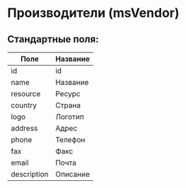 # Производители (msVendor)

## Стандартные поля:

| Поле |  Название |
| -- | -- |
| id | id |
| name | Название |
| resource | Ресурс | 
| country | Страна |
| logo | Логотип |
| address | Адрес |
| phone | Телефон |
| fax | Факс |
| email | Почта |
| description | Описание |